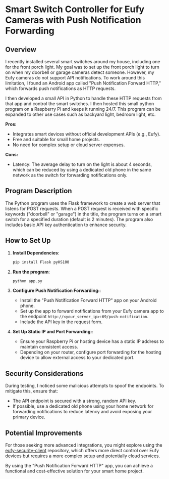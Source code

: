 # Smart Switch Controller for Eufy Cameras with Push Notification Forwarding

## Overview

I recently installed several smart switches around my house, including one for the front porch light. My goal was to set up the front porch light to turn on when my doorbell or garage cameras detect someone. However, my Eufy cameras do not support API notifications. To work around this limitation, I found an Android app called "Push Notification Forward HTTP," which forwards push notifications as HTTP requests.

I then developed a small API in Python to handle these HTTP requests from that app and control the smart switches. I then hosted this small python program on a Raspberry Pi and keeps it running 24/7. This program can be expanded to other use cases such as backyard light, bedroom light, etc.

**Pros:**
- Integrates smart devices without official development APIs (e.g., Eufy).
- Free and suitable for small home projects.
- No need for complex setup or cloud server expenses.

**Cons:**
- Latency: The average delay to turn on the light is about 4 seconds, which can be reduced by using a dedicated old phone in the same network as the switch for forwarding notifications only.

## Program Description

The Python program uses the Flask framework to create a web server that listens for POST requests. When a POST request is received with specific keywords ("doorbell" or "garage") in the title, the program turns on a smart switch for a specified duration (default is 2 minutes). The program also includes basic API key authentication to enhance security.

## How to Set Up

1. **Install Dependencies**:
   ```bash
   pip install Flask pyHS100

2. **Run the program**:
   ```bash
   python app.py

3. **Configure Push Notification Forwarding:**:
   - Install the "Push Notification Forward HTTP" app on your Android phone.
    - Set up the app to forward notifications from your Eufy camera app to the endpoint `http://<your_server_ip>:69/push-notification`.
    - Include the API key in the request form.

3. **Set Up Static IP and Port Forwarding:**:
   - Ensure your Raspberry Pi or hosting device has a static IP address to maintain consistent access.
    - Depending on your router, configure port forwarding for the hosting device to allow external access to your dedicated port.
    
## Security Considerations

During testing, I noticed some malicious attempts to spoof the endpoints. To mitigate this, ensure that:

- The API endpoint is secured with a strong, random API key.
- If possible, use a dedicated old phone using your home network for forwarding notifications to reduce latency and avoid exposing your primary device.

## Potential Improvements

For those seeking more advanced integrations, you might explore using the [eufy-security-client](https://github.com/bropat/eufy-security-client) repository, which offers more direct control over Eufy devices but requires a more complex setup and potentially cloud services.

By using the "Push Notification Forward HTTP" app, you can achieve a functional and cost-effective solution for your smart home project.
